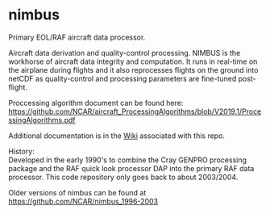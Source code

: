 # nimbus
Primary EOL/RAF aircraft data processor.

Aircraft data derivation and quality-control processing. NIMBUS is the workhorse of aircraft data integrity and computation. It runs in real-time on the airplane during flights and it also reprocesses flights on the ground into netCDF as quality-control and processing parameters are fine-tuned post-flight.

Proccessing algorithm document can be found here: <https://github.com/NCAR/aircraft_ProcessingAlgorithms/blob/V2019.1/ProcessingAlgorithms.pdf>

Additional documentation is in the [Wiki](https://github.com/NCAR/nimbus/wiki) associated with this repo.

History:  
Developed in the early 1990's to combine the Cray GENPRO processing package and the RAF quick look processor DAP into the primary RAF data processor.  This code repository only goes back to about 2003/2004.

Older versions of nimbus can be found at <https://github.com/NCAR/nimbus_1996-2003>
